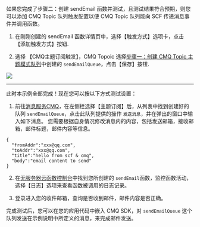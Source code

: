 如果您完成了步骤二：创建 sendEmail 函数并测试，且测试结果符合预期，则您可以添加 CMQ Topic 队列触发配置以便 CMQ Topic 队列能向 SCF 传递消息事件并调用函数。

1. 在刚刚创建的 sendEmail 函数详情页中，选择【触发方式】选项卡，点击【添加触发方式】按钮.

2. 选择 【CMQ主题订阅触发】，CMQ Topoic 选择[步骤一：创建 CMQ Topic 主题模式队列](http://tcecqpoc.fsphere.cn/document/product/583/11696)中创建的 `sendEmailQueue`，点击【保存】按钮.

![](http://imgcache.tcecqpoc.fsphere.cn/image/mc.qcloudimg.com/static/img/21c9ff3173561a06f7212498e91a62b3/trigger+add.png)

---


此时本示例全部完成！现在您可以按以下方式测试设置：

1. 前往[消息服务CMQ](http://console.tcecqpoc.fsphere.cn/mq)，在左侧栏选择【主题订阅】后，从列表中找到创建好的队列 `sendEmailQueue`，点击此队列提供的操作 `发送消息`，并在弹出的窗口中输入如下消息。
您需要根据自身情况修改消息内的内容，包括发送邮箱，接收邮箱，邮件标题，邮件内容等信息。
```
{
  "fromAddr":"xxx@qq.com",
  "toAddr":"xxx@qq.com",
  "title":"hello from scf & cmq",
  "body":"email content to send"
}
```

2. 在[无服务器云函数控制台](http://console.tcecqpoc.fsphere.cn/scf)中找到您所创建的 `sendEmail`函数，监控函数活动，选择【日志】选项来查看函数被调用的日志记录。

3. 登录进入您的收件邮箱，查询是否收到邮件，邮件内容是否正确。

完成测试后，您可以在您的应用代码中嵌入 CMQ SDK，对 `sendEmailQueue` 这个队列发送在示例说明中所定义的消息，来完成邮件发送。
